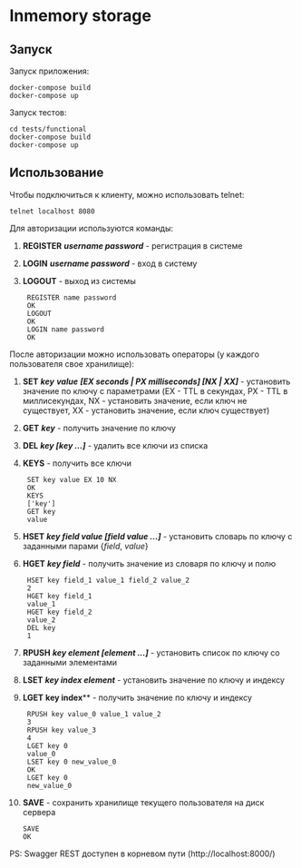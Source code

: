 # Inmemory storage

## Запуск

Запуск приложения:
    
    docker-compose build
    docker-compose up

Запуск тестов:

    cd tests/functional
    docker-compose build
    docker-compose up 

## Использование

Чтобы подключиться к клиенту, можно использовать telnet:

    telnet localhost 8080

Для авторизации используются команды:

1. **REGISTER** ***username password*** - регистрация в системе
2. **LOGIN** ***username password*** - вход в систему
3. **LOGOUT** - выход из системы

        REGISTER name password
        OK
        LOGOUT
        OK
        LOGIN name password
        OK

После авторизации можно использовать операторы (у каждого пользователя свое хранилище):

1. **SET** ***key*** ***value*** ***[EX seconds | PX milliseconds] [NX | XX]*** - установить значение по ключу с параметрами (EX - TTL в секундах, PX - TTL в миллисекундах, NX - установить значение, если ключ не существует, XX - установить значение, если ключ существует)
2. **GET** ***key*** - получить значение по ключу
3. **DEL** ***key [key ...]*** - удалить все ключи из списка
4. **KEYS** - получить все ключи

        SET key value EX 10 NX
        OK
        KEYS
        ['key']
        GET key
        value

5. **HSET** ***key field value [field value ...]*** - установить словарь по ключу с заданными парами {*field*, *value*}
6. **HGET** ***key field*** - получить значение из словаря по ключу и полю

        HSET key field_1 value_1 field_2 value_2
        2
        HGET key field_1
        value_1
        HGET key field_2
        value_2
        DEL key
        1

7. **RPUSH** ***key element [element ...]*** - установить список по ключу со заданными элементами
8. **LSET** ***key index element*** - установить значение по ключу и индексу
9. **LGET** **key index**** - получить значение по ключу и индексу

        RPUSH key value_0 value_1 value_2
        3
        RPUSH key value_3
        4
        LGET key 0
        value_0
        LSET key 0 new_value_0
        OK
        LGET key 0
        new_value_0

10. **SAVE** - сохранить хранилище текущего пользователя на диск сервера

        SAVE
        OK

PS: Swagger REST доступен в корневом пути (http://localhost:8000/)